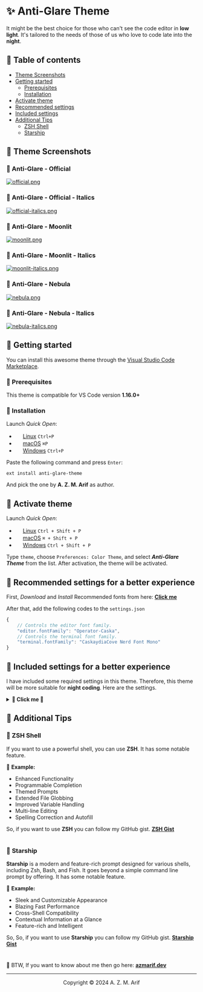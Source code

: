 # ✨ Anti-Glare Theme

It might be the best choice for those who can't see the code editor in <b>low light</b>. It's tailored to the needs of those of us who love to code late into the <b>night</b>.

## 🔸 Table of contents

-   [Theme Screenshots](#theme-screenshots)
-   [Getting started](#getting-started)
    -   [Prerequisites](#prerequisites)
    -   [Installation](#installation)
-   [Activate theme](#activate-theme)
-   [Recommended settings](#recommended-settings-for-a-better-experience)
-   [Included settings](#included-settings-for-a-better-experience)
-   [Additional Tips](#additional-tips)
    - [ZSH Shell](#zsh-shell)
    - [Starship](#starship)

## 🔸 Theme Screenshots

### 🔸 Anti-Glare - Official
[![official.png](https://i.postimg.cc/Xv01YgYL/official.png)](https://postimg.cc/XrQk2dFB)

### 🔸 Anti-Glare - Official - Italics
[![official-italics.png](https://i.postimg.cc/NGW6tjM7/official-italics.png)](https://postimg.cc/BtBLcs2X)

### 🔸 Anti-Glare - Moonlit
[![moonlit.png](https://i.postimg.cc/zfshrdDD/moonlit.png)](https://postimg.cc/mcSk3yFK)

### 🔸 Anti-Glare - Moonlit - Italics
[![moonlit-italics.png](https://i.postimg.cc/yNgR2qHr/moonlit-italics.png)](https://postimg.cc/67KTGmTd)

### 🔸 Anti-Glare - Nebula
[![nebula.png](https://i.postimg.cc/BvkTvSp0/nebula.png)](https://postimg.cc/3yj4SHzS)

### 🔸 Anti-Glare - Nebula - Italics
[![nebula-italics.png](https://i.postimg.cc/ZRXVXP26/nebula-italics.png)](https://postimg.cc/MMb7QBWG)

## 🔸 Getting started

You can install this awesome theme through the [Visual Studio Code Marketplace](https://marketplace.visualstudio.com/items?itemName=azmarifdev.anti-glare-theme).

### 🔸 Prerequisites

This theme is compatible for VS Code version <b>1.16.0+</b> 

### 🔸 Installation

Launch _Quick Open_:

-   <img src="https://www.kernel.org/theme/images/logos/favicon.png" width=16 height=16/> <a href="https://code.visualstudio.com/shortcuts/keyboard-shortcuts-linux.pdf">Linux</a> `Ctrl+P`
-   <img src="https://developer.apple.com/favicon.ico" width=16 height=16/> <a href="https://code.visualstudio.com/shortcuts/keyboard-shortcuts-macos.pdf">macOS</a> `⌘P`
-   <img src="https://www.microsoft.com/favicon.ico" width=16 height=16/> <a href="https://code.visualstudio.com/shortcuts/keyboard-shortcuts-windows.pdf">Windows</a> `Ctrl+P`

Paste the following command and press `Enter`:

```shell
ext install anti-glare-theme
```

And pick the one by **A. Z. M. Arif** as author.

## 🔸 Activate theme

Launch _Quick Open_:

-   <img src="https://www.kernel.org/theme/images/logos/favicon.png" width=16 height=16/> <a href="https://code.visualstudio.com/shortcuts/keyboard-shortcuts-linux.pdf">Linux</a> `Ctrl + Shift + P`
-   <img src="https://developer.apple.com/favicon.ico" width=16 height=16/> <a href="https://code.visualstudio.com/shortcuts/keyboard-shortcuts-macos.pdf">macOS</a> `⌘ + Shift + P`
-   <img src="https://www.microsoft.com/favicon.ico" width=16 height=16/> <a href="https://code.visualstudio.com/shortcuts/keyboard-shortcuts-windows.pdf">Windows</a> `Ctrl + Shift + P`

Type `theme`, choose `Preferences: Color Theme`, and select <b>  _Anti-Glare Theme_ </b> from the list. After activation, the theme will be activated.

## 🔸 Recommended settings for a better experience

First, _Download_ and _Install_ Recommended fonts from here: <b>[Click me](https://github.com/azmarifdev/vsfonts/)</b>

After that, add the following codes to the `settings.json`

```js
{
    // Controls the editor font family.
    "editor.fontFamily": "Operator-Caska",
    // Controls the terminal font family.
    "terminal.fontFamily": "CaskaydiaCove Nerd Font Mono"
}
```

## 🔸 Included settings for a better experience

I have included some required settings in this theme. Therefore, this theme will be more suitable for <b>night coding</b>. Here are the settings.

<details>
  <summary><b>🔴 Click me 🔰 </b></summary>

```js
{
    "editor.lineHeight": 2,
    "editor.cursorBlinking": "expand",
    "editor.cursorWidth": 2,
    "editor.fontSize": 14.5,
    "editor.hover.delay": 700,
    "editor.linkedEditing": true,
    "editor.roundedSelection": true,
    "editor.formatOnSave": true,
    "editor.mouseWheelScrollSensitivity": 2,
    "diffEditor.wordWrap": "on",
    "diffEditor.ignoreTrimWhitespace": true,
    "editor.accessibilitySupport": "off",
    "editor.find.addExtraSpaceOnTop": false,
    "editor.fontLigatures": true,
    "editor.find.cursorMoveOnType": true,
    "editor.formatOnType": true,
    "editor.formatOnPaste": true,
    "editor.renderLineHighlight": "none",
    "editor.scrollbar.verticalScrollbarSize": 8,
    "editor.scrollbar.horizontalScrollbarSize": 8,
    "editor.scrollbar.horizontal": "auto",
    "editor.smoothScrolling": true,
    "editor.scrollbar.scrollByPage": true,
    "editor.foldingImportsByDefault": true,
    "editor.minimap.renderCharacters": true,
    "editor.minimap.maxColumn": 50,
    "editor.minimap.showSlider": "always",
    "editor.minimap.size": "fill",
    "editor.cursorSmoothCaretAnimation": "on",
    "editor.overviewRulerBorder": false,
    "editor.hideCursorInOverviewRuler": true,
    "editor.bracketPairColorization.enabled": true,
    "editor.parameterHints.cycle": true,
    "editor.parameterHints.enabled": true,
    "editor.smoothScrolling": true,
    "terminal.integrated.cursorWidth": 2,
    "terminal.integrated.cursorStyle": "underline",
    "terminal.integrated.cursorBlinking": true,
    "terminal.integrated.lineHeight": 1.2,
    "terminal.integrated.letterSpacing": 1,
    "terminal.integrated.fontSize": 13,
    "terminal.integrated.allowMnemonics": true,
    "terminal.integrated.copyOnSelection": false,
    "terminal.integrated.fastScrollSensitivity": 4,
    "terminal.explorerKind": "both",
    "terminal.integrated.enableMultiLinePasteWarning": "auto",
    "terminal.integrated.enableVisualBell": true,
    "terminal.sourceControlRepositoriesKind": "both",
    "output.smartScroll.enabled": true,
    "debug.console.fontSize": 13
}
```
</details>

## 🔸 Additional Tips

### 💠 ZSH Shell

If you want to use a powerful shell, you can use <b>ZSH</b>. It has some notable feature.

🔆 <b>Example:</b>
- Enhanced Functionality
- Programmable Completion
- Themed Prompts
- Extended File Globbing
- Improved Variable Handling
- Multi-line Editing
- Spelling Correction and Autofill

So, if you want to use <b>ZSH</b> you can follow my GitHub gist. <b>[ZSH Gist](https://gist.github.com/azmarifdev/9c16c5a33e93aee05b35147fe7da1015)</b>

#

### 💠 <b>Starship</b>
<b>Starship</b> is a modern and feature-rich prompt designed for various shells, including Zsh, Bash, and Fish. It goes beyond a simple command line prompt by offering. It has some notable feature.

🔆 <b>Example:</b>
- Sleek and Customizable Appearance
- Blazing Fast Performance
- Cross-Shell Compatibility
- Contextual Information at a Glance
- Feature-rich and Intelligent

So, So, if you want to use <b>Starship</b> you can follow my GitHub gist. <b>[Starship Gist](https://gist.github.com/azmarifdev/b74f508c07d0af6f4edbbb6e480b53c1) </b>

#

🌟 BTW, If you want to know about me then go here: <b>[azmarif.dev](https://azmarif.dev/)</b>

---

<p align="center">Copyright &copy; 2024 A. Z. M. Arif</p>

